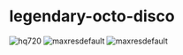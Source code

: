 # legendary-octo-disco
![hq720](https://github.com/user-attachments/assets/45f95f12-f5fd-4b07-a611-2434533e0e65)
![maxresdefault](https://github.com/user-attachments/assets/08610cdd-c243-42db-9735-d827ed3ba746)
![maxresdefault](https://github.com/user-attachments/assets/f6e25b18-1909-443b-9c21-942526ce1e07)
